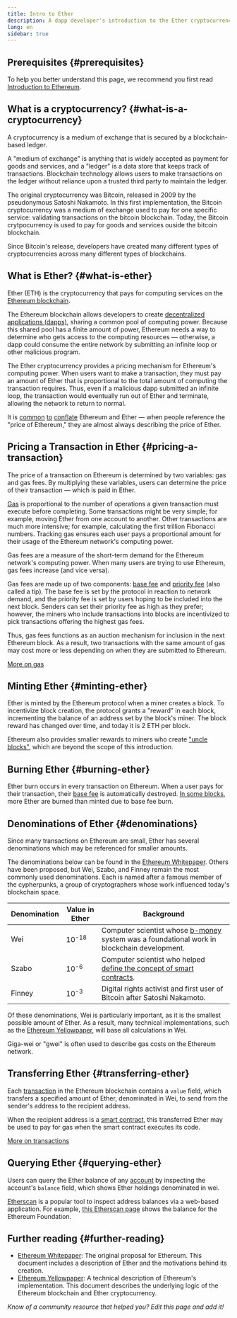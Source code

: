 ```yaml
---
title: Intro to Ether
description: A dapp developer's introduction to the Ether cryptocurrency.
lang: en
sidebar: true
---
```


## Prerequisites {#prerequisites}

To help you better understand this page, we recommend you first read [Introduction to Ethereum](/developers/docs/intro-to-ethereum/).

## What is a cryptocurrency? {#what-is-a-cryptocurrency}

A cryptocurrency is a medium of exchange that is secured by a blockchain-based ledger.

A "medium of exchange" is anything that is widely accepted as payment for goods and services, and a "ledger" is a data store that keeps track of transactions. Blockchain technology allows users to make transactions on the ledger without reliance upon a trusted third party to maintain the ledger.

The original cryptocurrency was Bitcoin, released in 2009 by the pseudonymous Satoshi Nakamoto. In this first implementation, the Bitcoin cryptocurrency was a medium of exchange used to pay for one specific service: validating transactions on the bitcoin blockchain. Today, the Bitcoin crytpocurrency is used to pay for goods and services ouside the bitcoin blockchain.

Since Bitcoin's release, developers have created many different types of cryptocurrencies across many different types of blockchains.

## What is Ether? {#what-is-ether}

Ether (ETH) is the cryptocurrency that pays for computing services on the [Ethereum blockchain](/developers/docs/intro-to-ethereum).

The Ethereum blockchain allows developers to create [decentralized applications (dapps)](/developers/docs/intro-to-dapps), sharing a common pool of computing power. Because this shared pool has a finite amount of power, Ethereum needs a way to determine who gets access to the computing resources — otherwise, a dapp could consume the entire network by submitting an infinite loop or other malicious program.

The Ether cryptocurrency provides a pricing mechanism for Ethereum's computing power. When users want to make a transaction, they must pay an amount of Ether that is proportional to the total amount of computing the transaction requires. Thus, even if a malicious dapp submitted an infinite loop, the transaction would eventually run out of Ether and terminate, allowing the network to return to normal.

It is [common](https://www.reuters.com/article/us-crypto-currencies-lending-insight-idUSKBN25M0GP#:~:text=price%20of%20ethereum) [to](https://abcnews.go.com/Business/bitcoin-slumps-week-low-amid-renewed-worries-chinese/story?id=78399845#:~:text=cryptocurrencies%20including%20ethereum) [conflate](https://www.cnn.com/2021/03/14/tech/nft-art-buying/index.html#:~:text=price%20of%20ethereum) Ethereum and Ether — when people reference the "price of Ethereum," they are almost always describing the price of Ether.

## Pricing a Transaction in Ether {#pricing-a-transaction}

The price of a transaction on Ethereum is determined by two variables: gas and gas fees. By multiplying these variables, users can determine the price of their transaction — which is paid in Ether.

[Gas](/developers/docs/gas/#what-is-gas) is proportional to the number of operations a given transaction must execute before completing. Some transactions might be very simple; for example, moving Ether from one account to another. Other transactions are much more intensive; for example, calculating the first trillion Fibonacci numbers. Tracking gas ensures each user pays a proportional amount for their usage of the Ethereum network's computing power.

Gas fees are a measure of the short-term demand for the Ethereum network's computing power. When many users are trying to use Ethereum, gas fees increase (and vice versa).

Gas fees are made up of two components: [base fee](/developers/docs/gas/#base-fee) and [priority fee](/developers/docs/gas/#priority-fee) (also called a tip). The base fee is set by the protocol in reaction to network demand, and the priority fee is set by users hoping to be included into the next block. Senders can set their priority fee as high as they prefer; however, the miners who include transactions into blocks are incentivized to pick transactions offering the highest gas fees.

Thus, gas fees functions as an auction mechanism for inclusion in the next Ethereum block. As a result, two transactions with the same amount of gas may cost more or less depending on when they are submitted to Ethereum.

[More on gas](/developers/docs/gas/)

## Minting Ether {#minting-ether}

Ether is minted by the Ethereum protocol when a miner creates a block. To incentivize block creation, the protocol grants a "reward" in each block, incrementing the balance of an address set by the block's miner. The block reward has changed over time, and today it is 2 ETH per block.

Ethereum also provides smaller rewards to miners who create ["uncle blocks"](/developers/docs/data-and-analytics/block-explorers/#blocks), which are beyond the scope of this introduction.

## Burning Ether {#burning-ether}

Ether burn occurs in every transaction on Ethereum. When a user pays for their transaction, their [base fee](/developers/docs/gas/#base-fee) is automatically destroyed. [In some blocks](https://etherscan.io/block/12965263), more Ether are burned than minted due to base fee burn.

## Denominations of Ether {#denominations}

Since many transactions on Ethereum are small, Ether has several denominations which may be referenced for smaller amounts.

The denominations below can be found in the [Ethereum Whitepaper](/whitepaper/#currency-and-issuance). Others have been proposed, but Wei, Szabo, and Finney remain the most commonly used denominations. Each is named after a famous member of the cypherpunks, a group of cryptographers whose work influenced today's blockchain space.

| Denomination | Value in Ether   | Background                                                                                                                                                                                                        |
| ------------ | ---------------- | ----------------------------------------------------------------------------------------------------------------------------------------------------------------------------------------------------------------- |
| Wei          | 10<sup>-18</sup> | Computer scientist whose [b-money](http://www.weidai.com/bmoney.txt) system was a foundational work in blockchain development.                                                                                    |
| Szabo        | 10<sup>-6</sup>  | Computer scientist who helped [define the concept of smart contracts](https://www.fon.hum.uva.nl/rob/Courses/InformationInSpeech/CDROM/Literature/LOTwinterschool2006/szabo.best.vwh.net/smart_contracts_2.html). |
| Finney       | 10<sup>-3</sup>  | Digital rights activist and first user of Bitcoin after Satoshi Nakamoto.                                                                                                                                         |

Of these denominations, Wei is particularly important, as it is the smallest possible amount of Ether. As a result, many technical implementations, such as the [Ethereum Yellowpaper](https://ethereum.github.io/yellowpaper/paper.pdf), will base all calculations in Wei.

Giga-wei or "gwei" is often used to describe gas costs on the Ethereum network.

## Transferring Ether {#transferring-ether}

Each [transaction](/developers/docs/transactions/#whats-a-transaction) in the Ethereum blockchain contains a `value` field, which transfers a specified amount of Ether, denominated in Wei, to send from the sender's address to the recipient address.

When the recipient address is a [smart contract](/developers/docs/smart-contracts/), this transferred Ether may be used to pay for gas when the smart contract executes its code.

[More on transactions](/developers/docs/transactions/)

## Querying Ether {#querying-ether}

Users can query the Ether balance of any [account](/developers/docs/accounts/) by inspecting the account's `balance` field, which shows Ether holdings denominated in wei.

[Etherscan](https://etherscan.io) is a popular tool to inspect address balances via a web-based application. For example, [this Etherscan page](https://etherscan.io/address/0xde0b295669a9fd93d5f28d9ec85e40f4cb697bae) shows the balance for the Ethereum Foundation.

## Further reading {#further-reading}

- [Ethereum Whitepaper](/whitepaper/): The original proposal for Ethereum. This document includes a description of Ether and the motivations behind its creation.
- [Ethereum Yellowpaper](https://ethereum.github.io/yellowpaper/paper.pdf): A technical description of Ethereum's implementation. This document describes the underlying logic of the Ethereum blockchain and Ether cryptocurrency.

_Know of a community resource that helped you? Edit this page and add it!_
